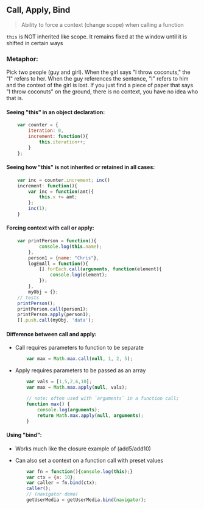 ## Call, Apply, Bind
> Ability to force a context (change scope) when calling a function

`this` is NOT inherited like scope. It remains fixed at the window until it is shifted in certain ways

### Metaphor:
Pick two people (guy and girl). When the girl says "I throw coconuts," the "I" refers to her. When the guy references the sentence, "I" refers to him and the context of the girl is lost. If you just find a piece of paper that says "I throw coconuts" on the ground, there is no context, you have no idea who that is.

#### Seeing "this" in an object declaration:
```javascript
    var counter = {
        iteration: 0,
        increment: function(){
            this.iteration++;
        }
    };
```

#### Seeing how "this" is not inherited or retained in all cases:
```javascript
    var inc = counter.increment; inc()
    increment: function(){
        var inc = function(amt){
            this.x += amt;
        };
        inc(1);
    }
```

#### Forcing context with call or apply:
```javascript
    var printPerson = function(){
            console.log(this.name);
        },
        person1 = {name: "Chris"},
        logEmAll = function(){
            [].forEach.call(arguments, function(element){
                console.log(element);
            });
        },
        myObj = {};
    // tests
    printPerson();
    printPerson.call(person1);
    printPerson.apply(person1);
    [].push.call(myObj, 'data');
```

#### Difference between call and apply:
* Call requires parameters to function to be separate

    ```javascript
        var max = Math.max.call(null, 1, 2, 5);
    ```
* Apply requires parameters to be passed as an array

    ```javascript
        var vals = [1,5,2,6,10];
        var max = Math.max.apply(null, vals);

        // note: often used with `arguments` in a function call;
        function max() {
            console.log(arguments);
            return Math.max.apply(null, arguments);
        }
    ```


#### Using "bind":
* Works much like the closure example of (add5/add10)
* Can also set a context on a function call with preset values

    ```javascript
        var fn = function(){console.log(this);}
        var ctx = {a: 10};
        var caller = fn.bind(ctx);
        caller();
        // (navigator demo)
        getUserMedia = getUserMedia.bind(navigator);
    ```
